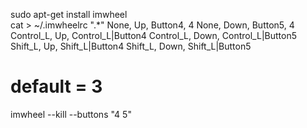 sudo apt-get install imwheel   
cat > ~/.imwheelrc
".*"
None,      Up,   Button4, 4
None,      Down, Button5, 4
Control_L, Up,   Control_L|Button4
Control_L, Down, Control_L|Button5
Shift_L,   Up,   Shift_L|Button4
Shift_L,   Down, Shift_L|Button5

# default = 3 

imwheel --kill --buttons "4 5"

